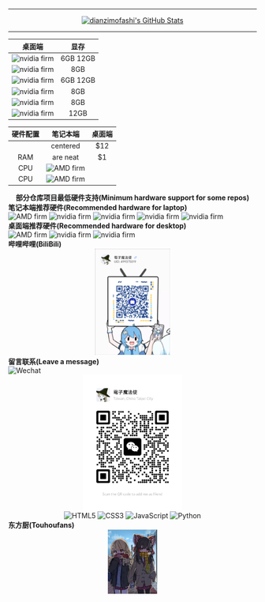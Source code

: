 ****
<div align="center">
  <a href="https://github.com/dianzimofashi">
    <img src="https://github-readme-stats.zohan.tech/api?username=dianzimofashi&show_icons=true&hide=contribs,prs&include_all_commits=true&bg_color=30,fcb590,e46454&title_color=fff&text_color=fff&icon_color=fff" alt="dianzimofashi's GitHub Stats" />
  </a>
</div>

****

|桌面端|显存|
|:-------:|:-------:|
|<img src="https://img.shields.io/badge/NVIDIA-RTX2060-76B900.svg?logo=nvidia&logoColor=green" alt="nvidia firm">|6GB 12GB|
|<img src="https://img.shields.io/badge/NVIDIA-RTX2070-76B900.svg?logo=nvidia&logoColor=green" alt="nvidia firm">|8GB|
|<img src="https://img.shields.io/badge/NVIDIA-RTX3060-76B900.svg?logo=nvidia&logoColor=green" alt="nvidia firm">|6GB 12GB| 
|<img src="https://img.shields.io/badge/NVIDIA-RTX3070-76B900.svg?logo=nvidia&logoColor=green" alt="nvidia firm">|8GB|
|<img src="https://img.shields.io/badge/NVIDIA-RTX4060-76B900.svg?logo=nvidia&logoColor=green" alt="nvidia firm">|8GB|
|<img src="https://img.shields.io/badge/NVIDIA-RTX4070-76B900.svg?logo=nvidia&logoColor=green" alt="nvidia firm">|12GB|


| 硬件配置 | 笔记本端 |  桌面端  |
|:-------:|:-------:|:--------:|
|       | centered        |   $12 |
| RAM      | are neat        |    $1 |
|CPU|<img src="https://img.shields.io/badge/AMD-Ryzen 5 9600X-ED1C24.svg?logo=amd&logoColor=red" alt="AMD firm">|
|CPU|<img src="https://img.shields.io/badge/AMD-Ryzen 7 9700X-ED1C24.svg?logo=amd&logoColor=red" alt="AMD firm">|



























<div align="center">
	<b>部分仓库项目最低硬件支持(Minimum hardware support for some repos)</b>
</div>





<div align="left">
	<div>
		<div>
	     		<b>笔记本端推荐硬件(Recommended hardware for laptop)</b>
		</div>
		<img src="https://img.shields.io/badge/AMD-Ryzen 7 5800H-ED1C24.svg?logo=amd&logoColor=red" alt="AMD firm">
		<img src="https://img.shields.io/badge/NVIDIA-RTX3050Laptop-76B900.svg?logo=nvidia&logoColor=green" alt="nvidia firm">
		<img src="https://img.shields.io/badge/NVIDIA-RTX3060Laptop-76B900.svg?logo=nvidia&logoColor=green" alt="nvidia firm">
		<img src="https://img.shields.io/badge/NVIDIA-RTX4060Laptop-76B900.svg?logo=nvidia&logoColor=green" alt="nvidia firm">
		<img src="https://img.shields.io/badge/NVIDIA-RTX4070Laptop-76B900.svg?logo=nvidia&logoColor=green" alt="nvidia firm">
	</div>
	<div>
		<div>
 	    		<b>桌面端推荐硬件(Recommended hardware for desktop)</b>
		</div>
		<img src="https://img.shields.io/badge/AMD-Ryzen 7 9700X-ED1C24.svg?logo=amd&logoColor=red" alt="AMD firm">
 		<img src="https://img.shields.io/badge/NVIDIA-TITAN V-76B900.svg?logo=nvidia&logoColor=green" alt="nvidia firm">
   		<img src="https://img.shields.io/badge/NVIDIA-RTX3060-76B900.svg?logo=nvidia&logoColor=green" alt="nvidia firm">	
	</div>
	
</div>



<div>
	<div>
 		<b>哔哩哔哩(BiliBili)</b>
	</div>
	<div align="center">
 		<img src="https://github.com/dianzimofashi/dianzimofashi/blob/main/resx/Bilibili_channel.png" width=30% alt="Bilibili_channnl.png">
	</div>
</div>







<div>
	<div>
		<b>留言联系(Leave a message)</b>
	</div>
	<img src="https://img.shields.io/badge/Wechat-7BB32E?logo=wechat&logoColor=white" alt="Wechat">
	<div align="center">
		<img src="https://github.com/dianzimofashi/dianzimofashi/blob/main/resx/WeChat_leave_a_message.png" width=40% alt="WeChat_leave_a_message.png">
	</div> 
</div>


<div align="center">
  <img src="https://img.shields.io/badge/HTML5-E34F26.svg?logo=html5&logoColor=white" alt="HTML5">
  <img src="https://img.shields.io/badge/CSS3-1572B6.svg?logo=css3&logoColor=white" alt="CSS3">
  <img src="https://img.shields.io/badge/JavaScript-323330.svg?logo=javascript&logoColor=F7DF1E" alt="JavaScript">
  <img src="https://img.shields.io/badge/Python-14354C.svg?logo=python&logoColor=blue" alt="Python">
</div>





<div>
	<div>
 		<b>东方厨(Touhoufans)</b>	
	</div>
 	<div align="center">
		<img src="https://github.com/dianzimofashi/dianzimofashi/blob/main/resx/Touhou.jpg" width=20% alt="WeChat_leave_a_message.png">
	</div> 	
</div>
